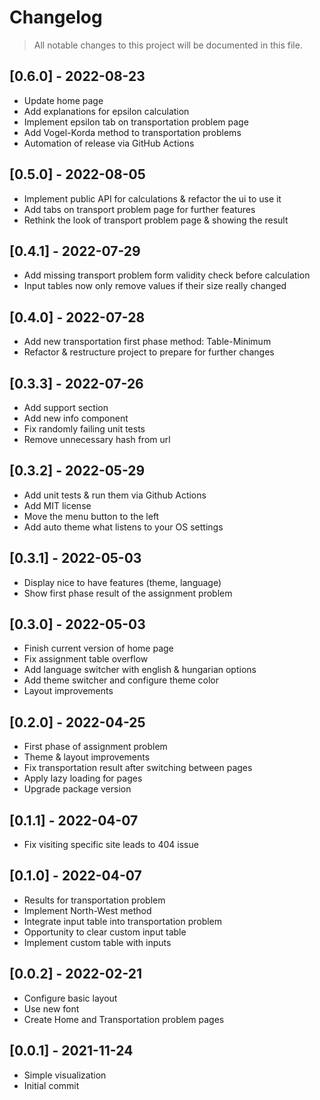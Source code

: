 # Changelog

> All notable changes to this project will be documented in this file.

## [0.6.0] - 2022-08-23

- Update home page
- Add explanations for epsilon calculation
- Implement epsilon tab on transportation problem page
- Add Vogel-Korda method to transportation problems
- Automation of release via GitHub Actions

## [0.5.0] - 2022-08-05

- Implement public API for calculations & refactor the ui to use it
- Add tabs on transport problem page for further features
- Rethink the look of transport problem page & showing the result

## [0.4.1] - 2022-07-29

- Add missing transport problem form validity check before calculation
- Input tables now only remove values if their size really changed

## [0.4.0] - 2022-07-28

- Add new transportation first phase method: Table-Minimum
- Refactor & restructure project to prepare for further changes

## [0.3.3] - 2022-07-26

- Add support section
- Add new info component
- Fix randomly failing unit tests
- Remove unnecessary hash from url

## [0.3.2] - 2022-05-29

- Add unit tests & run them via Github Actions
- Add MIT license
- Move the menu button to the left
- Add auto theme what listens to your OS settings

## [0.3.1] - 2022-05-03

- Display nice to have features (theme, language)
- Show first phase result of the assignment problem

## [0.3.0] - 2022-05-03

- Finish current version of home page
- Fix assignment table overflow
- Add language switcher with english & hungarian options
- Add theme switcher and configure theme color
- Layout improvements

## [0.2.0] - 2022-04-25

- First phase of assignment problem
- Theme & layout improvements
- Fix transportation result after switching between pages
- Apply lazy loading for pages
- Upgrade package version

## [0.1.1] - 2022-04-07

- Fix visiting specific site leads to 404 issue

## [0.1.0] - 2022-04-07

- Results for transportation problem
- Implement North-West method
- Integrate input table into transportation problem
- Opportunity to clear custom input table
- Implement custom table with inputs

## [0.0.2] - 2022-02-21

- Configure basic layout
- Use new font
- Create Home and Transportation problem pages

## [0.0.1] - 2021-11-24

- Simple visualization
- Initial commit
